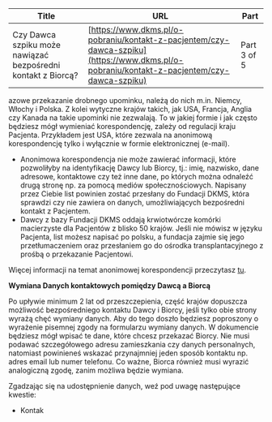 | **Title**       | **URL**           | **Part**              |
|-----------------|-------------------|-----------------------|
| Czy Dawca szpiku może nawiązać bezpośredni kontakt z Biorcą?         | [https://www.dkms.pl/o-pobraniu/kontakt-z-pacjentem/czy-dawca-szpiku](https://www.dkms.pl/o-pobraniu/kontakt-z-pacjentem/czy-dawca-szpiku)    | Part 3 of 5          |

azowe przekazanie drobnego upominku, należą do nich m.in. Niemcy, Włochy i Polska. Z kolei wytyczne krajów takich, jak USA, Francja, Anglia czy Kanada na takie upominki nie zezwalają. To w jakiej formie i jak często będziesz mógł wymieniać korespondencję, zależy od regulacji kraju Pacjenta. Przykładem jest USA, które zezwala na anonimową korespondencję tylko i wyłącznie w formie elektronicznej (e\-mail).


* Anonimowa korespondencja nie może zawierać informacji, które pozwoliłyby na identyfikację Dawcy lub Biorcy, tj.: imię, nazwisko, dane adresowe, kontaktowe czy też inne dane, po których można odnaleźć drugą stronę np. za pomocą mediów społecznościowych. Napisany przez Ciebie list powinien zostać przesłany do Fundacji DKMS, która sprawdzi czy nie zawiera on danych, umożliwiających bezpośredni kontakt z Pacjentem.
* Dawcy z bazy Fundacji DKMS oddają krwiotwórcze komórki macierzyste dla Pacjentów z blisko 50 krajów. Jeśli nie mówisz w języku Pacjenta, list możesz napisać po polsku, a fundacja zajmie się jego przetłumaczeniem oraz przesłaniem go do ośrodka transplantacyjnego z prośbą o przekazanie Pacjentowi.


Więcej informacji na temat anonimowej korespondencji przeczytasz [tu](https://www.dkms.pl/o-pobraniu/kontakt-z-pacjentem).


**Wymiana Danych kontaktowych pomiędzy Dawcą a Biorcą**


Po upływie minimum 2 lat od przeszczepienia, część krajów dopuszcza możliwość bezpośredniego kontaktu Dawcy i Biorcy, jeśli tylko obie strony wyrażą chęć wymiany danych. Aby do tego doszło będziesz poproszony o wyrażenie pisemnej zgody na formularzu wymiany danych. W dokumencie będziesz mógł wpisać te dane, które chcesz przekazać Biorcy. Nie musi podawać szczegółowego adresu zamieszkania czy danych personalnych, natomiast powinieneś wskazać przynajmniej jeden sposób kontaktu np. adres email lub numer telefonu. Co ważne, Biorca również musi wyrazić analogiczną zgodę, zanim możliwa będzie wymiana.


Zgadzając się na udostępnienie danych, weź pod uwagę następujące kwestie:


* Kontak